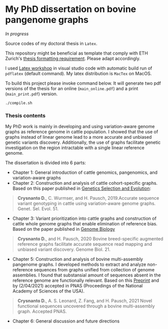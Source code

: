 # My PhD dissertation on bovine pangenome graphs 

*In progress*

Source codes of my doctoral thesis in `Latex`. 

This repository might be beneficial as template that comply with ETH Zurich's [thesis formatting requirement](https://ethz.ch/students/en/doctorate/doctoral-thesis-examination.html). Please adapt accordingly.


I used [Latex workshop](https://marketplace.visualstudio.com/items?itemName=James-Yu.latex-workshop) in visual studio code with automatic build run of `pdflatex` (default command).  My latex distribution is `MacTex` on MacOS. 


To build this project please invoke command below.
It will generate two pdf versions of the thesis for an online (`main_online.pdf`) and a print (`main_print.pdf`) version. 

```
./compile.sh 
```

### Thesis contents

My PhD work is mainly in developing and using variation-aware genome graphs as reference genome in cattle population. I showed that the use of graphs instead of linear genome lead to a more accurate and unbiased genetic variants discovery. Additionally, the use of graphs facilitate genetic investigation on the region intractable with a single linear reference genome. 

The dissertation is divided into 6 parts:
- Chapter 1: General introduction of cattle genomics, pangenomics, and variation-aware graphs
- Chapter 2: Construction and analysis of cattle cohort-specific graphs. Based on this paper published in [Genetics Selection and Evolution](https://doi.org/10.1186/s12711-019-0462-x):

> **Crysnanto D.**, C. Wurmser, and H. Pausch, 2019.Accurate sequence variant genotyping in cattle using variation-aware genome graphs. Genet. Sel. Evol. 51. 


- Chapter 3: Variant prioritization into cattle graphs and construction of cattle whole genome graphs that enable elimination of reference bias. Based on the paper published in [Genome Biology](https://doi.org/10.1101/2019.12.20.882423)


> **Crysnanto D.**, and H. Pausch, 2020 Bovine breed-specific augmented reference graphs facilitate accurate sequence read mapping and unbiased variant discovery. Genome Biol. 21. 


- Chapter 5: Construction and analysis of bovine multi-assembly pangenome graphs. I developed methods to extract and analyze non-reference sequences from graphs unified from collection of genome assemblies. I found that substansial amount of sequences absent in the reference genome are functionally relevant. Based on this [Preprint](https://doi.org/10.1101/2021.01.08.425845) and by (2/04/2021) accepted in PNAS (Proceedings of the National Academy of Sciences of the USA). 


> **Crysnanto D.**, A. S. Leonard, Z. Fang, and H. Pausch, 2021 Novel functional sequences uncovered through a bovine multi-assembly graph. Accepted PNAS. 


- Chapter 6: General discussion and future directions 









